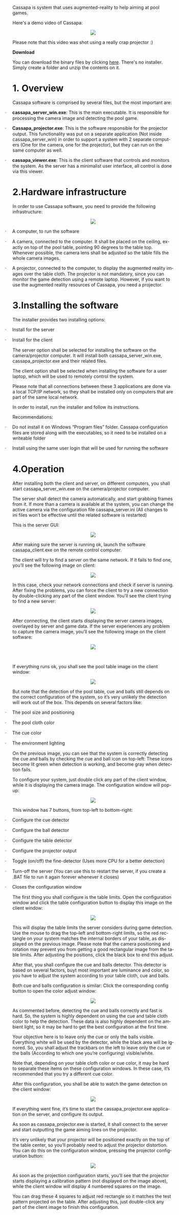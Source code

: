 <html>

<head>
<meta http-equiv=Content-Type content="text/html; charset=windows-1252">
<meta name=Generator content="Microsoft Word 14 (filtered)">
</head>

<body lang=EN-US>

<div class=WordSection1>

<p class=MsoNormal>Cassapa is system that uses augmented-reality to help aiming
at pool games.
</p>

<p class=MsoNormal>Here's a demo video of Cassapa:</p>
<p align="center">
  <a target="_blank" href="https://www.youtube.com/watch?v=hyuzagXqEP8"><img src="https://raw.githubusercontent.com/aporto/cassapa/master/images/doc/youtube_screen.jpg"></a>
</p>
<p class=MsoNormal>Please note that this video was shot using a really crap projector :)</p>

<p><Strong>Download</strong><p>
<p>You can download the binary files by clicking <a href="https://downloads.sourceforge.net/project/cassapa/cassapa_release.zip" target="_blank">here</a>. There's no installer. Simply create a folder and unzip the contents on it.

<h1 style='margin-left:19.8pt;text-indent:-19.8pt'><span lang=PT-BR>1.<span
style='font:7.0pt "Times New Roman"'>&nbsp;&nbsp; </span></span><span
lang=PT-BR>Overview</span></h1>
<p>Cassapa software is comprised by several files, but the most
important are:</p>

<p class=MsoListParagraphCxSpFirst style='text-indent:-.25in'><span
style='font-family:Symbol'>·<span style='font:7.0pt "Times New Roman"'>&nbsp;&nbsp;&nbsp;&nbsp;&nbsp;&nbsp;&nbsp;
</span></span><b>cassapa_server_win.exe</b>: This is the main executable. It is
responsible for processing the camera image and detecting the pool game. </p>

<p class=MsoListParagraphCxSpMiddle style='text-indent:-.25in'><span
style='font-family:Symbol'>·<span style='font:7.0pt "Times New Roman"'>&nbsp;&nbsp;&nbsp;&nbsp;&nbsp;&nbsp;&nbsp;
</span></span><b>Cassapa_projector.exe</b>: This is the software responsible
for the projector output. This functionality was put on a separate application
(Not inside cassapa_server_win) in order to support a system with 2 separate
computers (One for the camera, one for the projector), but they can run on the
same computer as well.</p>

<p class=MsoListParagraphCxSpLast style='text-indent:-.25in'><span
style='font-family:Symbol'>·<span style='font:7.0pt "Times New Roman"'>&nbsp;&nbsp;&nbsp;&nbsp;&nbsp;&nbsp;&nbsp;
</span></span><b>cassapa_viewer.exe</b>: This is the client software that
controls and monitors the system. As the server has a minimalist user interface,
all control is done via this viewer.</p>

<h1>2.Hardware infrastructure</h1>

<p class=MsoNormal>In order to use Cassapa software, you need to provide the
following infrastructure:</p>

<p align="center">
  <img src="https://raw.githubusercontent.com/aporto/cassapa/master/images/doc/blue_sheet.png">
</p>

<p class=MsoListParagraphCxSpFirst style='text-indent:-.25in'><span
style='font-family:Symbol'>·<span style='font:7.0pt "Times New Roman"'>&nbsp;&nbsp;&nbsp;&nbsp;&nbsp;&nbsp;&nbsp;
</span></span>A computer, to run the software</p>

<p class=MsoListParagraphCxSpMiddle style='text-indent:-.25in'><span
style='font-family:Symbol'>·<span style='font:7.0pt "Times New Roman"'>&nbsp;&nbsp;&nbsp;&nbsp;&nbsp;&nbsp;&nbsp;
</span></span>A camera, connected to the computer. It shall be placed on the
ceiling, exactly on top of the pool table, pointing 90 degrees to the table
top. Whenever possible, the camera lens shall be adjusted so the table fills
the whole camera images.</p>

<p class=MsoListParagraphCxSpLast style='text-indent:-.25in'><span
style='font-family:Symbol'>·<span style='font:7.0pt "Times New Roman"'>&nbsp;&nbsp;&nbsp;&nbsp;&nbsp;&nbsp;&nbsp;
</span></span>A projector, connected to the computer, to display the augmented
reality images over the table cloth. The projector is not mandatory, since you
can monitor the game detection using a remote laptop. However, if you want to
use the augmented reality resources of Cassapa, you need a projector.</p>

<h1>3.Installing the software</h1>

<p class=MsoNormal>The installer provides two installing options: </p>

<p class=MsoListParagraphCxSpFirst style='text-indent:-.25in'><span
style='font-family:Symbol'>·<span style='font:7.0pt "Times New Roman"'>&nbsp;&nbsp;&nbsp;&nbsp;&nbsp;&nbsp;&nbsp;
</span></span>Install for the server</p>

<p class=MsoListParagraphCxSpLast style='text-indent:-.25in'><span
style='font-family:Symbol'>·<span style='font:7.0pt "Times New Roman"'>&nbsp;&nbsp;&nbsp;&nbsp;&nbsp;&nbsp;&nbsp;
</span></span>Install for the client </p>

<p class=MsoNormal>The server option shall be selected for installing the
software on the camera/projector computer. It will install both
cassapa_server_win.exe, cassapa_projector.exe and their related files. </p>

<p class=MsoNormal>The client option shall be selected when installing the
software for a user laptop, which will be used to remotely control the system.</p>

<p class=MsoNormal>Please note that all connections between these 3
applications are done via a local TCP/IP network, so they shall be installed
only on computers that are part of the same local network.</p>

<p class=MsoNormal>In order to install, run the installer and follow its
instructions. </p>

<p class=MsoNormal>Recommendations:</p>

<p class=MsoListParagraphCxSpFirst style='text-indent:-.25in'><span
style='font-family:Symbol'>·<span style='font:7.0pt "Times New Roman"'>&nbsp;&nbsp;&nbsp;&nbsp;&nbsp;&nbsp;&nbsp;
</span></span>Do not install it on Windows “Program files” folder. Cassapa
configuration files are stored along with the executables, so it need to be
installed on a writeable folder</p>

<p class=MsoListParagraphCxSpLast style='text-indent:-.25in'><span
style='font-family:Symbol'>·<span style='font:7.0pt "Times New Roman"'>&nbsp;&nbsp;&nbsp;&nbsp;&nbsp;&nbsp;&nbsp;
</span></span>Install using the same user login that will be used for running
the software</p>

<h1>4.Operation</h1>

<p class=MsoNormal>After installing both the client and server, on different
computers, you shall start cassapa_server_win.exe on the camera/projector
computer. </p>

<p class=MsoNormal>The server shall detect the camera automatically, and start
grabbing frames from it. If more than a camera is available at the system, you
can change the active camera via the configuration file cassapa_server.ini (All
changes to ini files won’t be effective until the related software is
restarted)</p>

<p class=MsoNormal>This is the server GUI:</p>

<p align="center">
  <img src="https://raw.githubusercontent.com/aporto/cassapa/master/images/doc/image002.png">
</p>

<p class=MsoNormal>After making sure the server is running ok, launch the
software cassapa_client.exe on the remote control computer.</p>

<p class=MsoNormal>The client will try to find a server on the same network. If
it fails to find one, you’ll see the following image on client:</p>

<p align="center">
  <img src="https://raw.githubusercontent.com/aporto/cassapa/master/images/doc/image003.jpg">
</p>

<p class=MsoNormal>In this case, check your network connections and check if
server is running. After fixing the problems, you can force the client to try a
new connection by double-clicking any part of the client window. You’ll see the
client trying to find a new server:</p>

<p align="center">
  <img src="https://raw.githubusercontent.com/aporto/cassapa/master/images/doc/image004.jpg">
</p>

<p class=MsoNormal>After connecting, the client starts displaying the server
camera images, overlayed by server and game data. If the server experiences any
problem to capture the camera image, you’ll see the following image on the
client software:</p>

<p align="center">
  <img src="https://raw.githubusercontent.com/aporto/cassapa/master/images/doc/image005.jpg">
</p>

<p class=MsoNormal>&nbsp;</p>

<p class=MsoNormal>If everything runs ok, you shall see the pool table image on
the client window:</p>

<p align="center">
  <img src="https://raw.githubusercontent.com/aporto/cassapa/master/images/doc/image006.jpg">
</p>

<p class=MsoNormal>But note that the detection of the pool table, cue and balls
still depends on the correct configuration of the system, so it’s very unlikely
the detection will work out of the box. This depends on several factors like:</p>

<p class=MsoListParagraphCxSpFirst style='text-indent:-.25in'><span
style='font-family:Symbol'>·<span style='font:7.0pt "Times New Roman"'>&nbsp;&nbsp;&nbsp;&nbsp;&nbsp;&nbsp;&nbsp;
</span></span>The pool size and positioning</p>

<p class=MsoListParagraphCxSpMiddle style='text-indent:-.25in'><span
style='font-family:Symbol'>·<span style='font:7.0pt "Times New Roman"'>&nbsp;&nbsp;&nbsp;&nbsp;&nbsp;&nbsp;&nbsp;
</span></span>The pool cloth color</p>

<p class=MsoListParagraphCxSpMiddle style='text-indent:-.25in'><span
style='font-family:Symbol'>·<span style='font:7.0pt "Times New Roman"'>&nbsp;&nbsp;&nbsp;&nbsp;&nbsp;&nbsp;&nbsp;
</span></span>The cue color</p>

<p class=MsoListParagraphCxSpLast style='text-indent:-.25in'><span
style='font-family:Symbol'>·<span style='font:7.0pt "Times New Roman"'>&nbsp;&nbsp;&nbsp;&nbsp;&nbsp;&nbsp;&nbsp;
</span></span>The environment lighting</p>

<p class=MsoNormal>On the previous image, you can see that the system is
correctly detecting the cue and balls by checking the cue and ball icon on
top-left: These icons become lit green when detection is working, and become
gray when detection fails.</p>

<p class=MsoNormal>To configure your system, just double click any part of the
client window, while it is displaying the camera image. The configuration
window will pop-up:</p>

<p align="center">
  <img src="https://raw.githubusercontent.com/aporto/cassapa/master/images/doc/image007.jpg">
</p>

<p class=MsoNormal>This window has 7 buttons, from top-left to bottom-right:</p>

<p class=MsoListParagraphCxSpFirst style='text-indent:-.25in'><span
style='font-family:Symbol'>·<span style='font:7.0pt "Times New Roman"'>&nbsp;&nbsp;&nbsp;&nbsp;&nbsp;&nbsp;&nbsp;
</span></span>Configure the cue detector</p>

<p class=MsoListParagraphCxSpMiddle style='text-indent:-.25in'><span
style='font-family:Symbol'>·<span style='font:7.0pt "Times New Roman"'>&nbsp;&nbsp;&nbsp;&nbsp;&nbsp;&nbsp;&nbsp;
</span></span>Configure the ball detector</p>

<p class=MsoListParagraphCxSpMiddle style='text-indent:-.25in'><span
style='font-family:Symbol'>·<span style='font:7.0pt "Times New Roman"'>&nbsp;&nbsp;&nbsp;&nbsp;&nbsp;&nbsp;&nbsp;
</span></span>Configure the table detector</p>

<p class=MsoListParagraphCxSpMiddle style='text-indent:-.25in'><span
style='font-family:Symbol'>·<span style='font:7.0pt "Times New Roman"'>&nbsp;&nbsp;&nbsp;&nbsp;&nbsp;&nbsp;&nbsp;
</span></span>Configure the projector output</p>

<p class=MsoListParagraphCxSpMiddle style='text-indent:-.25in'><span
style='font-family:Symbol'>·<span style='font:7.0pt "Times New Roman"'>&nbsp;&nbsp;&nbsp;&nbsp;&nbsp;&nbsp;&nbsp;
</span></span>Toggle (on/off) the fine-detector (Uses more CPU for a better
detection)</p>

<p class=MsoListParagraphCxSpMiddle style='text-indent:-.25in'><span
style='font-family:Symbol'>·<span style='font:7.0pt "Times New Roman"'>&nbsp;&nbsp;&nbsp;&nbsp;&nbsp;&nbsp;&nbsp;
</span></span>Turn-off the server (You can use this to restart the server, if
you create a .BAT file to run it again forever whenever it closes)</p>

<p class=MsoListParagraphCxSpLast style='text-indent:-.25in'><span
style='font-family:Symbol'>·<span style='font:7.0pt "Times New Roman"'>&nbsp;&nbsp;&nbsp;&nbsp;&nbsp;&nbsp;&nbsp;
</span></span>Closes the configuration window</p>

<p class=MsoNormal>The first thing you shall configure is the table limits.
Open the configuration window and click the table configuration button to
display this image on the client window:</p>

<p align="center">
  <img src="https://raw.githubusercontent.com/aporto/cassapa/master/images/doc/image008.jpg">
</p>

<p class=MsoNormal>This will display the table limits the server considers
during game detection. Use the mouse to drag the top-left and bottom-right
limits, so the red rectangle on your system matches the internal borders of
your table, as displayed on the previous image. Please note that the camera
positioning and rotation may prevent you from getting a good rectangular image
from the table limits. After adjusting the positions, click the black box to
end this adjust.</p>

<p class=MsoNormal>After that, you shall configure the cue and balls detector.
This detector is based on several factors, buyt most important are luminance
and color, so you have to adjust the system according to your table cloth, cue
and balls. </p>

<p class=MsoNormal>Both cue and balls configuration is similar: Click the
corresponding config button to open the color adjust window: </p>

<p align="center">
  <img src="https://raw.githubusercontent.com/aporto/cassapa/master/images/doc/image009.jpg">
</p>

<p class=MsoNormal>As commented before, detecting the cue and balls correctly
and fast is hard. So, the system is highly dependent on using the cue and table
cloth color to help the detection. These data is also highly dependent on the
ambient light, so it may be hard to get the best configuration at the first
time.</p>

<p class=MsoNormal>Your objective here is to leave only the cue or only the
balls visible. Everything white will be used by the detector, while the black
area will be ignored. So, you shall adjust the trackbars on the left to leave
only the cue or the balls (According to which one you’re configuring)
visible/white.</p>

<p class=MsoNormal>Note that, depending on your table cloth color or cue color,
it may be hard to separate these items on these configuration windows. In these
case, it’s recommended that you try a different cue color.</p>

<p class=MsoNormal>After this configuration, you shall be able to watch the
game detection on the client window:</p>

<p align="center">
  <img src="https://raw.githubusercontent.com/aporto/cassapa/master/images/doc/image010.jpg">
</p>

<p class=MsoNormal>If everything went fine, it’s time to start the
cassapa_projector.exe application on the server, and configure its output.</p>

<p class=MsoNormal>As soon as cassapa_projector.exe is started, it shall
connect to the server and start outputting the game aiming lines on the
projector. </p>

<p class=MsoNormal>It’s very unlikely that your projector will be positioned
exactly on the top of the table center, so you’ll probably need to adjust the
projector distortion. You can do this on the configuration window, pressing the
projector configuration button:</p>

<p align="center">
  <img src="https://raw.githubusercontent.com/aporto/cassapa/master/images/doc/image011.jpg">
</p>

<p class=MsoNormal>As soon as the projection configuration starts, you’ll see
that the projector starts displaying a calibration pattern (not displayed on
the image above), while the client window will display 4 numbered squares on
the image. </p>

<p class=MsoNormal>You can drag these 4 squares to adjust red rectangle so it
matches the test pattern projected on the table. After adjusting this, just
double-click any part of the client image to finish this configuration. </p>

</div>

</body>

</html>
